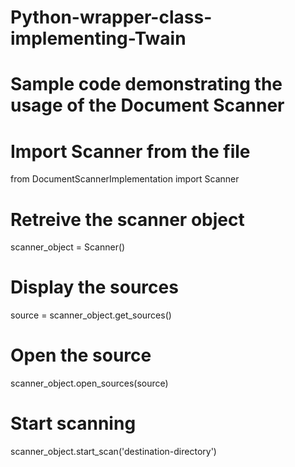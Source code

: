 # Python-wrapper-class-implementing-Twain

# Sample code demonstrating the usage of the Document Scanner

# Import Scanner from the file

from DocumentScannerImplementation import Scanner


# Retreive the scanner object
scanner_object = Scanner()

# Display the sources
source = scanner_object.get_sources()

# Open the source
scanner_object.open_sources(source)

# Start scanning
scanner_object.start_scan('destination-directory')